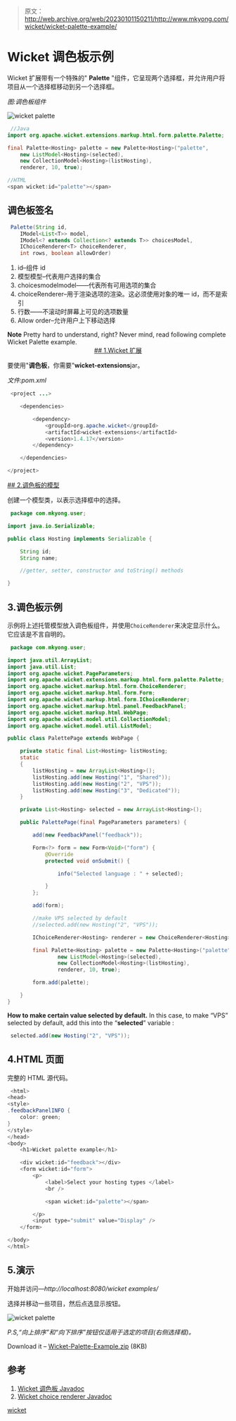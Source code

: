 > 原文：<http://web.archive.org/web/20230101150211/http://www.mkyong.com/wicket/wicket-palette-example/>

# Wicket 调色板示例

Wicket 扩展带有一个特殊的" **Palette** "组件，它呈现两个选择框，并允许用户将项目从一个选择框移动到另一个选择框。

*图:调色板组件*

![wicket palette](img/138f7644e8a92dd2b9b238059f5c3a24.png "wicket-palette-example1")

```java
 //Java
import org.apache.wicket.extensions.markup.html.form.palette.Palette;

final Palette<Hosting> palette = new Palette<Hosting>("palette",
	new ListModel<Hosting>(selected),
	new CollectionModel<Hosting>(listHosting),
	renderer, 10, true);

//HTML
<span wicket:id="palette"></span> 
```

## 调色板签名

```java
 Palette(String id, 
	IModel<List<T>> model, 
	IModel<? extends Collection<? extends T>> choicesModel, 
	IChoiceRenderer<T> choiceRenderer, 
	int rows, boolean allowOrder) 
```

1.  id–组件 id
2.  模型模型–代表用户选择的集合
3.  choicesmodelmodel——代表所有可用选项的集合
4.  choiceRenderer–用于渲染选项的渲染。这必须使用对象的唯一 id，而不是索引
5.  行数——不滚动时屏幕上可见的选项数量
6.  Allow order–允许用户上下移动选择

**Note**
Pretty hard to understand, right? Never mind, read following complete Wicket Palette example. <ins class="adsbygoogle" style="display:block; text-align:center;" data-ad-format="fluid" data-ad-layout="in-article" data-ad-client="ca-pub-2836379775501347" data-ad-slot="6894224149">## 1.Wicket 扩展

要使用"**调色板**，你需要"**wicket-extensions**jar。

*文件:pom.xml*

```java
 <project ...>

	<dependencies>

		<dependency>
			<groupId>org.apache.wicket</groupId>
			<artifactId>wicket-extensions</artifactId>
			<version>1.4.17</version>
		</dependency>

	</dependencies>

</project> 
```

 <ins class="adsbygoogle" style="display:block" data-ad-client="ca-pub-2836379775501347" data-ad-slot="8821506761" data-ad-format="auto" data-ad-region="mkyongregion">## 2.调色板的模型

创建一个模型类，以表示选择框中的选择。

```java
 package com.mkyong.user;

import java.io.Serializable;

public class Hosting implements Serializable {

	String id;
	String name;

	//getter, setter, constructor and toString() methods

} 
```

## 3.调色板示例

示例将上述托管模型放入调色板组件，并使用`ChoiceRenderer`来决定显示什么。它应该是不言自明的。

```java
 package com.mkyong.user;

import java.util.ArrayList;
import java.util.List;
import org.apache.wicket.PageParameters;
import org.apache.wicket.extensions.markup.html.form.palette.Palette;
import org.apache.wicket.markup.html.form.ChoiceRenderer;
import org.apache.wicket.markup.html.form.Form;
import org.apache.wicket.markup.html.form.IChoiceRenderer;
import org.apache.wicket.markup.html.panel.FeedbackPanel;
import org.apache.wicket.markup.html.WebPage;
import org.apache.wicket.model.util.CollectionModel;
import org.apache.wicket.model.util.ListModel;

public class PalettePage extends WebPage {

	private static final List<Hosting> listHosting;
	static
	{
		listHosting = new ArrayList<Hosting>();
		listHosting.add(new Hosting("1", "Shared"));
		listHosting.add(new Hosting("2", "VPS"));
		listHosting.add(new Hosting("3", "Dedicated"));
	}

	private List<Hosting> selected = new ArrayList<Hosting>();

	public PalettePage(final PageParameters parameters) {

		add(new FeedbackPanel("feedback"));

		Form<?> form = new Form<Void>("form") {
			@Override
			protected void onSubmit() {

				info("Selected language : " + selected);

			}
		};

		add(form);

		//make VPS selected by default
		//selected.add(new Hosting("2", "VPS"));

		IChoiceRenderer<Hosting> renderer = new ChoiceRenderer<Hosting>("name","id");

		final Palette<Hosting> palette = new Palette<Hosting>("palette",
				new ListModel<Hosting>(selected),
				new CollectionModel<Hosting>(listHosting),
				renderer, 10, true);

		form.add(palette);

	}
} 
```

**How to make certain value selected by default.**
In this case, to make “VPS” selected by default, add this into the “**selected**” variable :

```java
 selected.add(new Hosting("2", "VPS")); 
```

## 4.HTML 页面

完整的 HTML 源代码。

```java
 <html>
<head>
<style>
.feedbackPanelINFO {
	color: green;
}
</style>
</head>
<body>
	<h1>Wicket palette example</h1>

	<div wicket:id="feedback"></div>
	<form wicket:id="form">
		<p>
			<label>Select your hosting types </label> 
			<br /> 

			<span wicket:id="palette"></span>

		</p>
		<input type="submit" value="Display" />
	</form>

</body>
</html> 
```

## 5.演示

开始并访问—*http://localhost:8080/wicket examples/*

选择并移动一些项目，然后点选显示按钮。

![wicket palette](img/8aab83a7132fb9efccf2ac6c306c62ad.png "wicket-palette-example2")

*P.S,“向上排序”和“向下排序”按钮仅适用于选定的项目(右侧选择框)。*

Download it – [Wicket-Palette-Example.zip](http://web.archive.org/web/20190306164510/http://www.mkyong.com/wp-content/uploads/2011/05/Wicket-Palette-Example.zip) (8KB)

## 参考

1.  [Wicket 调色板 Javadoc](http://web.archive.org/web/20190306164510/http://wicket.apache.org/apidocs/1.4/org/apache/wicket/extensions/markup/html/form/palette/Palette.html)
2.  [Wicket choice renderer Javadoc](http://web.archive.org/web/20190306164510/http://wicket.apache.org/apidocs/1.4/org/apache/wicket/markup/html/form/ChoiceRenderer.html)

[wicket](http://web.archive.org/web/20190306164510/http://www.mkyong.com/tag/wicket/)







